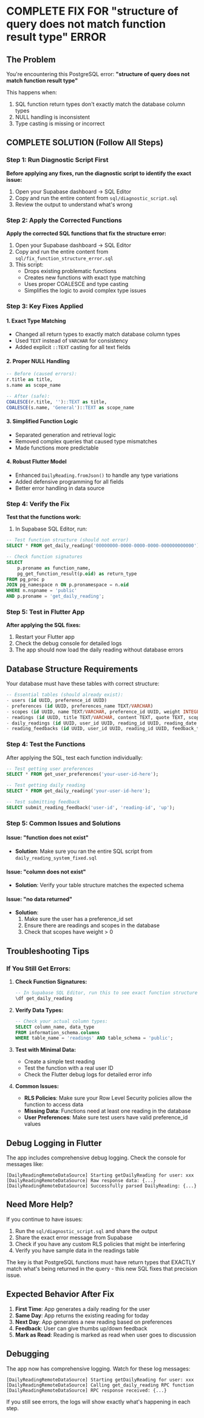 # COMPLETE FIX FOR "structure of query does not match function result type" ERROR

## The Problem

You're encountering this PostgreSQL error: **"structure of query does not match function result type"**

This happens when:

1. SQL function return types don't exactly match the database column types
2. NULL handling is inconsistent
3. Type casting is missing or incorrect

## COMPLETE SOLUTION (Follow All Steps)

### Step 1: Run Diagnostic Script First

**Before applying any fixes, run the diagnostic script to identify the exact issue:**

1. Open your Supabase dashboard → SQL Editor
2. Copy and run the entire content from `sql/diagnostic_script.sql`
3. Review the output to understand what's wrong

### Step 2: Apply the Corrected Functions

**Apply the corrected SQL functions that fix the structure error:**

1. Open your Supabase dashboard → SQL Editor
2. Copy and run the entire content from `sql/fix_function_structure_error.sql`
3. This script:
   - Drops existing problematic functions
   - Creates new functions with exact type matching
   - Uses proper COALESCE and type casting
   - Simplifies the logic to avoid complex type issues

### Step 3: Key Fixes Applied

#### 1. **Exact Type Matching**

- Changed all return types to exactly match database column types
- Used `TEXT` instead of `VARCHAR` for consistency
- Added explicit `::TEXT` casting for all text fields

#### 2. **Proper NULL Handling**

```sql
-- Before (caused errors):
r.title as title,
s.name as scope_name

-- After (safe):
COALESCE(r.title, '')::TEXT as title,
COALESCE(s.name, 'General')::TEXT as scope_name
```

#### 3. **Simplified Function Logic**

- Separated generation and retrieval logic
- Removed complex queries that caused type mismatches
- Made functions more predictable

#### 4. **Robust Flutter Model**

- Enhanced `DailyReading.fromJson()` to handle any type variations
- Added defensive programming for all fields
- Better error handling in data source

### Step 4: Verify the Fix

**Test that the functions work:**

1. In Supabase SQL Editor, run:

```sql
-- Test function structure (should not error)
SELECT * FROM get_daily_reading('00000000-0000-0000-0000-000000000000');

-- Check function signatures
SELECT
    p.proname as function_name,
    pg_get_function_result(p.oid) as return_type
FROM pg_proc p
JOIN pg_namespace n ON p.pronamespace = n.oid
WHERE n.nspname = 'public'
AND p.proname = 'get_daily_reading';
```

### Step 5: Test in Flutter App

**After applying the SQL fixes:**

1. Restart your Flutter app
2. Check the debug console for detailed logs
3. The app should now load the daily reading without database errors

## Database Structure Requirements

Your database must have these tables with correct structure:

```sql
-- Essential tables (should already exist):
- users (id UUID, preference_id UUID)
- preferences (id UUID, preferences_name TEXT/VARCHAR)
- scopes (id UUID, name TEXT/VARCHAR, preference_id UUID, weight INTEGER)
- readings (id UUID, title TEXT/VARCHAR, content TEXT, quote TEXT, scope_id UUID, is_active BOOLEAN)
- daily_readings (id UUID, user_id UUID, reading_id UUID, reading_date DATE, is_read BOOLEAN)
- reading_feedbacks (id UUID, user_id UUID, reading_id UUID, feedback_type TEXT/VARCHAR)
```

### Step 4: Test the Functions

After applying the SQL, test each function individually:

```sql
-- Test getting user preferences
SELECT * FROM get_user_preferences('your-user-id-here');

-- Test getting daily reading
SELECT * FROM get_daily_reading('your-user-id-here');

-- Test submitting feedback
SELECT submit_reading_feedback('user-id', 'reading-id', 'up');
```

### Step 5: Common Issues and Solutions

#### Issue: "function does not exist"

- **Solution**: Make sure you ran the entire SQL script from `daily_reading_system_fixed.sql`

#### Issue: "column does not exist"

- **Solution**: Verify your table structure matches the expected schema

#### Issue: "no data returned"

- **Solution**:
  1. Make sure the user has a preference_id set
  2. Ensure there are readings and scopes in the database
  3. Check that scopes have weight > 0

## Troubleshooting Tips

### If You Still Get Errors:

1. **Check Function Signatures:**

   ```sql
   -- In Supabase SQL Editor, run this to see exact function structure:
   \df get_daily_reading
   ```

2. **Verify Data Types:**

   ```sql
   -- Check your actual column types:
   SELECT column_name, data_type
   FROM information_schema.columns
   WHERE table_name = 'readings' AND table_schema = 'public';
   ```

3. **Test with Minimal Data:**

   - Create a simple test reading
   - Test the function with a real user ID
   - Check the Flutter debug logs for detailed error info

4. **Common Issues:**
   - **RLS Policies**: Make sure your Row Level Security policies allow the function to access data
   - **Missing Data**: Functions need at least one reading in the database
   - **User Preferences**: Make sure test users have valid preference_id values

## Debug Logging in Flutter

The app includes comprehensive debug logging. Check the console for messages like:

```
[DailyReadingRemoteDataSource] Starting getDailyReading for user: xxx
[DailyReadingRemoteDataSource] Raw response data: {...}
[DailyReadingRemoteDataSource] Successfully parsed DailyReading: {...}
```

## Need More Help?

If you continue to have issues:

1. Run the `sql/diagnostic_script.sql` and share the output
2. Share the exact error message from Supabase
3. Check if you have any custom RLS policies that might be interfering
4. Verify you have sample data in the readings table

The key is that PostgreSQL functions must have return types that EXACTLY match what's being returned in the query - this new SQL fixes that precision issue.

## Expected Behavior After Fix

1. **First Time**: App generates a daily reading for the user
2. **Same Day**: App returns the existing reading for today
3. **Next Day**: App generates a new reading based on preferences
4. **Feedback**: User can give thumbs up/down feedback
5. **Mark as Read**: Reading is marked as read when user goes to discussion

## Debugging

The app now has comprehensive logging. Watch for these log messages:

```
[DailyReadingRemoteDataSource] Starting getDailyReading for user: xxx
[DailyReadingRemoteDataSource] Calling get_daily_reading RPC function
[DailyReadingRemoteDataSource] RPC response received: {...}
```

If you still see errors, the logs will show exactly what's happening in each step.
